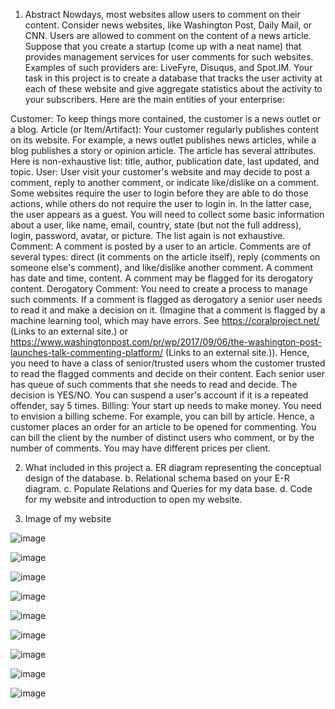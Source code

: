 1. Abstract
Nowdays, most websites allow users to comment on their content. Consider news websites, like Washington Post, Daily Mail, or CNN. Users are allowed to comment on the content of a news article. Suppose that you create a startup (come up with a neat name) that provides management services for user comments for such websites. Examples of such providers are: LiveFyre, Disuqus, and Spot.IM. Your task in this project is to create a database that tracks the user activity at each of these website and give aggregate statistics about the activity to your subscribers. Here are the main entities of your enterprise:

Customer: To keep things more contained, the customer is a news outlet or a blog.
Article (or Item/Artifact): Your customer regularly publishes content on its website. For example, a news outlet publishes news articles, while a blog publishes a story or opinion article. The article has several attributes. Here is non-exhaustive list: title, author, publication date, last updated, and topic.
User: User visit your customer's website and may decide to post a comment, reply to another comment, or indicate like/dislike on a comment. Some websites require the user to login before they are able to do those actions, while others do not require the user to login in. In the latter case, the user appears as a guest. You will need to collect some basic information about a user, like name, email, country, state (but not the full address), login, password, avatar, or picture. The list again is not exhaustive.
Comment: A comment is posted by a user to an article. Comments are of several types: direct (it comments on the article itself), reply (comments on someone else's comment), and like/dislike another comment. A comment has date and time, content. A comment may be flagged for its derogatory content.
Derogatory Comment: You need to create a process to manage such comments. If a comment is flagged as derogatory a senior user needs to read it and make a decision on it. (Imagine that a comment is flagged by a machine learning tool, which may have errors. See https://coralproject.net/ (Links to an external site.) or https://www.washingtonpost.com/pr/wp/2017/09/06/the-washington-post-launches-talk-commenting-platform/ (Links to an external site.)). Hence, you need to have a class of senior/trusted users whom the customer trusted to read the flagged comments and decide on their content. Each senior user has queue of such comments that she needs to read and decide. The decision is YES/NO. You can suspend a user's account if it is a repeated offender, say 5 times.
Billing: Your start up needs to make money. You need to envision a billing scheme. For example, you can bill by article. Hence, a customer places an order for an article to be opened for commenting. You can bill the client by the number of distinct users who comment, or by the number of comments. You may have different prices per client.

2. What included in this project
  a. ER diagram representing the conceptual design of the database.
  b. Relational schema based on your E-R diagram.
  c. Populate Relations and Queries for my data base.
  d. Code for my website and introduction to open my website.
 
3. Image of my website

![image](https://user-images.githubusercontent.com/28942562/84046335-f5e74c00-a977-11ea-9a7b-4a757d850231.png)

![image](https://user-images.githubusercontent.com/28942562/84046358-fda6f080-a977-11ea-931c-20fbd99d701d.png)

![image](https://user-images.githubusercontent.com/28942562/84046380-05669500-a978-11ea-877e-c64457cf2327.png)

![image](https://user-images.githubusercontent.com/28942562/84046611-54acc580-a978-11ea-9d74-02cfa4f4c02f.png)

![image](https://user-images.githubusercontent.com/28942562/84046630-5a0a1000-a978-11ea-9cc1-2c5d3c2f63de.png)

![image](https://user-images.githubusercontent.com/28942562/84046645-5e362d80-a978-11ea-8b44-2936f8b97b31.png)

![image](https://user-images.githubusercontent.com/28942562/84046653-61c9b480-a978-11ea-8bb8-53191b99258d.png)

![image](https://user-images.githubusercontent.com/28942562/84046672-65f5d200-a978-11ea-9ed0-39f447999cd8.png)

![image](https://user-images.githubusercontent.com/28942562/84046687-6a21ef80-a978-11ea-9f00-b6800b4a5b95.png)



